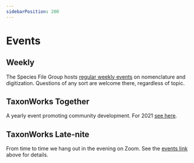 ```yaml
---
sidebarPosition: 200 
---
```


# Events

## Weekly

The Species File Group hosts [regular weekly events](https://speciesfilegroup.org/events.html) on nomenclature and digitization. Questions of any sort are welcome there, regardless of topic.

## TaxonWorks Together

A yearly event promoting community development. For 2021 [see here](https://github.com/SpeciesFileGroup/taxonworks_together_2021/).

## TaxonWorks Late-nite

From time to time we hang out in the evening on Zoom. See the [events link](/about/events#Weekly) above for details.
